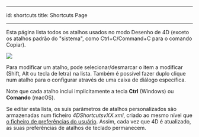 - - -
id: shortcuts title: Shortcuts Page
- - -

Esta página lista todos os atalhos usados no modo Desenho de 4D (exceto os atalhos padrão do "sistema", como Ctrl+C/Command+C para o comando Copiar).

![](../assets/en/Preferences/shortcuts.png)

Para modificar um atalho, pode selecionar/desmarcar o item a modificar (Shift, Alt ou tecla de letra) na lista. Também é possível fazer duplo clique num atalho para o configurar através de uma caixa de diálogo específica.

Note que cada atalho inclui implicitamente a tecla **Ctrl** (Windows) ou **Comando** (macOS).

Se editar esta lista, os suis parâmetros de atalhos personalizados são armazenadas num ficheiro *4DShortcutsvXX.xml*, criado ao mesmo nível que [o ficheiro de preferências do usuário](overview.md#storage). Assim, cada vez que 4D é atualizado, as suas preferências de atalhos de teclado permanecem. 